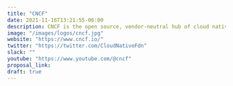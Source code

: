```yaml
---
title: "CNCF"
date: 2021-11-16T13:21:55-06:00
description: CNCF is the open source, vendor-neutral hub of cloud native computing, hosting projects like Kubernetes and Prometheus to make cloud native universal and sustainable.
image: "/images/logos/cncf.jpg"
website: "https://www.cncf.io/"
twitter: "https://twitter.com/CloudNativeFdn"
slack: ""
youtube: "https://www.youtube.com/@cncf"
proposal_link: 
draft: true
---
```

